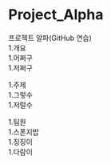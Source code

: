 # Project_Alpha
프로젝트 알파(GitHub 연습)  
1.개요  
    1.어쩌구  
    1.저쩌구
  
1.주제  
    1.그렇수  
    1.저럴수  
  
1.팀원  
    1.스폰지밥  
    1.징징이  
    1.다람이  
